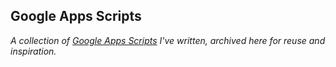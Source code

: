 Google Apps Scripts
-------------------

*A collection of [Google Apps
 Scripts](https://developers.google.com/apps-script/) I've written, archived here for reuse
 and inspiration.*

